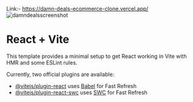 
Link:- https://damn-deals-ecommerce-clone.vercel.app/
![damndealsscreenshot](https://github.com/ZohaibAliJerov/Damn-Deals-Ecommerce-Clone/assets/80768304/2c948791-c7c4-4c65-b775-0a44910b3b1d)


# React + Vite

This template provides a minimal setup to get React working in Vite with HMR and some ESLint rules.

Currently, two official plugins are available:

- [@vitejs/plugin-react](https://github.com/vitejs/vite-plugin-react/blob/main/packages/plugin-react/README.md) uses [Babel](https://babeljs.io/) for Fast Refresh
- [@vitejs/plugin-react-swc](https://github.com/vitejs/vite-plugin-react-swc) uses [SWC](https://swc.rs/) for Fast Refresh
